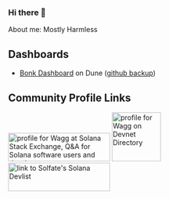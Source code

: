 ### Hi there 👋

About me: Mostly Harmless

## Dashboards
* [Bonk Dashboard](https://dune.com/wagg/bonk-stats) on Dune ([github backup](https://github.com/WaggMe/query-backups/tree/main/bonk-dashboard/dune))

## Community Profile Links
<a href="https://solana.stackexchange.com/users/204/wagg"><img src="https://solana.stackexchange.com/users/flair/204.png" width="208" height="58" alt="profile for Wagg at Solana Stack Exchange, Q&amp;A for Solana software users and developers" title="profile for Wagg at Solana Stack Exchange, Q&amp;A for Solana software users and developers"></a>
<a href="https://www.devnet.directory/user/C9qEh7L9s13KZefjYuqWeGoV7CDxptA6GydxeL8iJn3C?minted=true"><img src="https://wquoevqbohdpnba4sh4kwlpfixsn63z2dkv5oaaionq6b7pk2qyq.arweave.net/tCjiVgFxxvaEHJH4qy3lReTfbzoaq9cACHNh4P3q1DE" width="100" height="100" alt="profile for Wagg on Devnet Directory" title="profile for Wagg on Devnet Directory"></a>
<a href="https://twitter.com/WaggMe/status/1749280596575363358"><img src="https://github.com/WaggMe/WaggMe/assets/96327301/c5c77e9a-8038-498a-b203-b93b955dd48b" width="208" height="58" alt="link to Solfate's Solana Devlist" title="Link to Solfate's Solana Devlist"></a>
